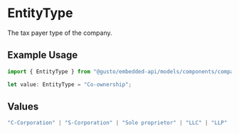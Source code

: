 # EntityType

The tax payer type of the company.

## Example Usage

```typescript
import { EntityType } from "@gusto/embedded-api/models/components/company.js";

let value: EntityType = "Co-ownership";
```

## Values

```typescript
"C-Corporation" | "S-Corporation" | "Sole proprietor" | "LLC" | "LLP" | "Limited partnership" | "Co-ownership" | "Association" | "Trusteeship" | "General partnership" | "Joint venture" | "Non-Profit"
```